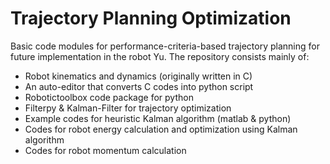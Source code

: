 # Trajectory Planning Optimization
Basic code modules for performance-criteria-based trajectory planning for future implementation in the robot Yu. The repository consists mainly of:

* Robot kinematics and dynamics (originally written in C)
* An auto-editor that converts C codes into python script
* Robotictoolbox code package for python
* Filterpy & Kalman-Filter for trajectory optimization
* Example codes for heuristic Kalman algorithm (matlab & python)
* Codes for robot energy calculation and optimization using Kalman algorithm
* Codes for robot momentum calculation
